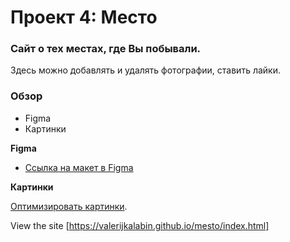 # Проект 4: Место

### Сайт о тех местах, где Вы побывали.

Здесь можно добавлять и удалять фотографии, ставить лайки.

### Обзор

* Figma
* Картинки

**Figma**

* [Ссылка на макет в Figma](https://www.figma.com/file/StZjf8HnoeLdiXS7dYrLAh/JavaScript.-Sprint-4)

**Картинки**

[Оптимизировать картинки](https://tinypng.com/).

View the site [https://valerijkalabin.github.io/mesto/index.html]
